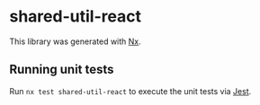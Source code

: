 # shared-util-react

This library was generated with [Nx](https://nx.dev).

## Running unit tests

Run `nx test shared-util-react` to execute the unit tests via [Jest](https://jestjs.io).
